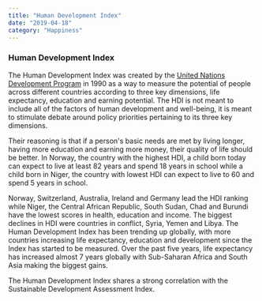 ```yaml
---
title: "Human Development Index"
date: "2019-04-18"
category: "Happiness"
---
```

<h3>Human Development Index</h3>
<p>
    The Human Development Index was created by the <a href="http://hdr.undp.org/en/content/human-development-index-hdi">United Nations Development Program</a> in 1990 as a way to measure the potential of people across different countries according to three key dimensions, life expectancy, education and earning potential. The HDI is not meant to include all of the factors of human development and well-being, it is meant to stimulate debate around policy priorities pertaining to its three key dimensions.
</p>

<p>
    Their reasoning is that if a person's basic needs are met by living longer, having more education and earning more money, their quality of life should be better. In Norway, the country with the highest HDI, a child born today can expect to live at least 82 years and spend 18 years in school while a child born in Niger, the country with lowest HDI can expect to live to 60 and spend 5 years in school.
</p>

<p>
    Norway, Switzerland, Australia, Ireland and Germany lead the HDI ranking while Niger, the Central African Republic, South Sudan, Chad and Burundi have the lowest scores in health, education and income. The biggest declines in HDI were countries in conflict, Syria, Yemen and Libya. The Human Development Index has been trending up globally, with more countries increasing life expectancy, education and development since the Index has started to be measured. Over the past five years, life expectancy has increased almost 7 years globally with Sub-Saharan Africa and South Asia making the biggest gains.
</p>

<p>
    The Human Development Index shares a strong correlation with the Sustainable Development Assessment Index.
</p>